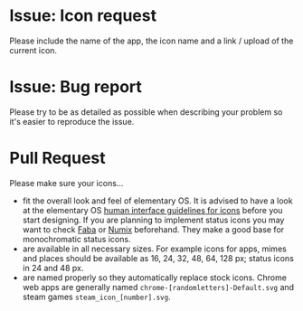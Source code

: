 # Issue: Icon request

Please include the name of the app, the icon name and a link / upload of the current icon. 

# Issue: Bug report

Please try to be as detailed as possible when describing your problem so it's easier to reproduce the issue. 

# Pull Request

Please make sure your icons... 

* fit the overall look and feel of elementary OS. It is advised to have a look at the elementary OS [human interface guidelines for icons](https://elementary.io/docs/human-interface-guidelines#iconography) before you start designing. If you are planning to implement status icons you may want to check [Faba](https://github.com/moka-project/faba-icon-theme) or [Numix](https://github.com/numixproject/numix-icon-theme) beforehand. They make a good base for monochromatic status icons.
* are available in all necessary sizes. For example icons for apps, mimes and places should be available as 16, 24, 32, 48, 64, 128 px; status icons in 24 and 48 px.
* are named properly so they automatically replace stock icons. Chrome web apps are generally named `chrome-[randomletters]-Default.svg` and steam games `steam_icon_[number].svg`.
